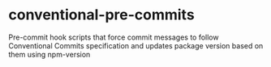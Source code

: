 # conventional-pre-commits
Pre-commit hook scripts that force commit messages to follow Conventional Commits specification and updates package version based on them using npm-version 
